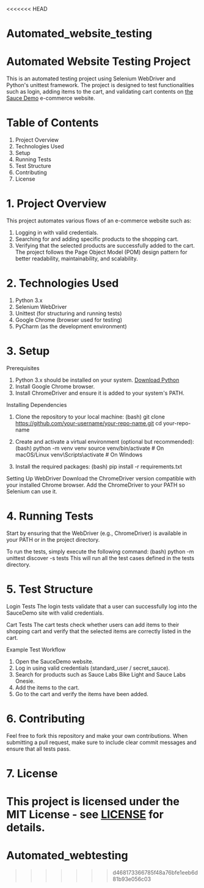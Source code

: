 <<<<<<< HEAD
# Automated_website_testing

# Automated Website Testing Project

This is an automated testing project using Selenium WebDriver and Python's unittest framework. The project is designed to test functionalities such as login, adding items to the cart, and validating cart contents on [the Sauce Demo](https://www.saucedemo.com/) e-commerce website.

# Table of Contents
1. Project Overview
2. Technologies Used
3. Setup
4. Running Tests
5. Test Structure
6. Contributing
7. License

# 1. Project Overview
This project automates various flows of an e-commerce website such as:
1. Logging in with valid credentials.
2. Searching for and adding specific products to the shopping cart.
3. Verifying that the selected products are successfully added to the cart.
The project follows the Page Object Model (POM) design pattern for better readability, maintainability, and scalability.

# 2. Technologies Used
1. Python 3.x
2. Selenium WebDriver
3. Unittest (for structuring and running tests)
4. Google Chrome (browser used for testing)
5. PyCharm (as the development environment)

# 3. Setup
Prerequisites
1. Python 3.x should be installed on your system. [Download Python](https://www.python.org/downloads/)
2. Install Google Chrome browser.
3. Install ChromeDriver and ensure it is added to your system's PATH.

Installing Dependencies
1. Clone the repository to your local machine:
(bash)
git clone https://github.com/your-username/your-repo-name.git
cd your-repo-name

2. Create and activate a virtual environment (optional but recommended):
(bash)
python -m venv venv
source venv/bin/activate   # On macOS/Linux
venv\Scripts\activate      # On Windows

3. Install the required packages:
(bash)
pip install -r requirements.txt

Setting Up WebDriver
Download the ChromeDriver version compatible with your installed Chrome browser. Add the ChromeDriver to your PATH so Selenium can use it.

# 4. Running Tests
Start by ensuring that the WebDriver (e.g., ChromeDriver) is available in your PATH or in the project directory.

To run the tests, simply execute the following command:
(bash)
python -m unittest discover -s tests
This will run all the test cases defined in the tests directory.

# 5. Test Structure
Login Tests
The login tests validate that a user can successfully log into the SauceDemo site with valid credentials.

Cart Tests
The cart tests check whether users can add items to their shopping cart and verify that the selected items are correctly listed in the cart.

Example Test Workflow
1. Open the SauceDemo website.
2. Log in using valid credentials (standard_user / secret_sauce).
3. Search for products such as Sauce Labs Bike Light and Sauce Labs Onesie.
4. Add the items to the cart.
5. Go to the cart and verify the items have been added.

# 6. Contributing
Feel free to fork this repository and make your own contributions. When submitting a pull request, make sure to include clear commit messages and ensure that all tests pass.

# 7. License
This project is licensed under the MIT License - see [LICENSE](LICENSE.txt) for details.
=======
# Automated_webtesting
>>>>>>> d468173366785f48a76bfe1eeb6d81b93e056c03
